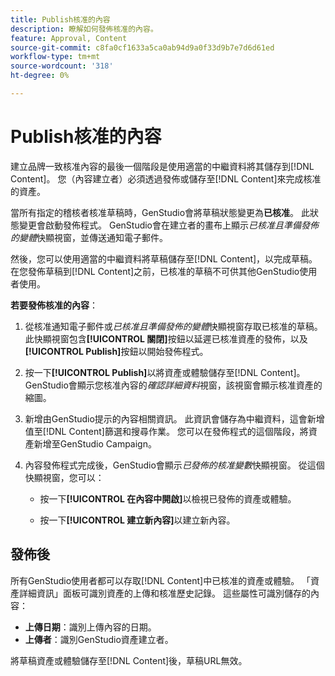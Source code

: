 ```yaml
---
title: Publish核准的內容
description: 瞭解如何發佈核准的內容。
feature: Approval, Content
source-git-commit: c8fa0cf1633a5ca0ab94d9a0f33d9b7e7d6d61ed
workflow-type: tm+mt
source-wordcount: '318'
ht-degree: 0%

---
```



# Publish核准的內容

建立品牌一致核准內容的最後一個階段是使用適當的中繼資料將其儲存到[!DNL Content]。 您（內容建立者）必須透過發佈或儲存至[!DNL Content]來完成核准的資產。

當所有指定的稽核者核准草稿時，GenStudio會將草稿狀態變更為&#x200B;**已核准**。 此狀態變更會啟動發佈程式。  GenStudio會在建立者的畫布上顯示&#x200B;_已核准且準備發佈的變體_&#x200B;快顯視窗，並傳送通知電子郵件。

然後，您可以使用適當的中繼資料將草稿儲存至[!DNL Content]，以完成草稿。 在您發佈草稿到[!DNL Content]之前，已核准的草稿不可供其他GenStudio使用者使用。

**若要發佈核准的內容**：

1. 從核准通知電子郵件或&#x200B;_已核准且準備發佈的變體_&#x200B;快顯視窗存取已核准的草稿。 此快顯視窗包含&#x200B;**[!UICONTROL 關閉]**&#x200B;按鈕以延遲已核准資產的發佈，以及&#x200B;**[!UICONTROL Publish]**&#x200B;按鈕以開始發佈程式。

1. 按一下&#x200B;**[!UICONTROL Publish]**&#x200B;以將資產或體驗儲存至[!DNL Content]。 GenStudio會顯示您核准內容的&#x200B;_確認詳細資料_&#x200B;視窗，該視窗會顯示核准資產的縮圖。

1. 新增由GenStudio提示的內容相關資訊。 此資訊會儲存為中繼資料，這會新增值至[!DNL Content]篩選和搜尋作業。 您可以在發佈程式的這個階段，將資產新增至GenStudio Campaign。

1. 內容發佈程式完成後，GenStudio會顯示&#x200B;_已發佈的核准變數_&#x200B;快顯視窗。 從這個快顯視窗，您可以：

   * 按一下&#x200B;**[!UICONTROL 在內容中開啟]**&#x200B;以檢視已發佈的資產或體驗。

   * 按一下&#x200B;**[!UICONTROL 建立新內容]**&#x200B;以建立新內容。

## 發佈後

所有GenStudio使用者都可以存取[!DNL Content]中已核准的資產或體驗。 「資產詳細資訊」面板可識別資產的上傳和核准歷史記錄。 這些屬性可識別儲存的內容：

* **上傳日期**：識別上傳內容的日期。
* **上傳者**：識別GenStudio資產建立者。

將草稿資產或體驗儲存至[!DNL Content]後，草稿URL無效。

